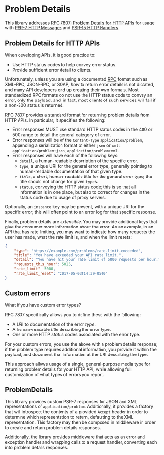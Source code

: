 # Problem Details

This library addresses [RFC 7807: Problem Details for HTTP APIs](https://tools.ietf.org/html/rfc7807)
for usage with [PSR-7 HTTP Messages](https://www.php-fig.org/psr/psr-7/) and
[PSR-15 HTTP Handlers](https://www.php-fig.org/psr/psr-15/).

## Problem Details for HTTP APIs

When developing APIs, it is good practice to:

- Use HTTP status codes to help convey error status.
- Provide sufficient error detail to clients.

Unfortunately, unless you are using a documented
[RPC](https://en.wikipedia.org/wiki/Remote_procedure_call) format such as
XML-RPC, JSON-RPC, or SOAP, _how_ to return error details is not dictated, and
many API developers end up creating their own formats. Most standardized
RPC formats do not use the HTTP status code to convey an error, only the
payload, and, in fact, most clients of such services will fail if a non-200
status is returned.

RFC 7807 provides a standard format for returning problem details from HTTP
APIs. In particular, it specifies the following:

- Error responses MUST use standard HTTP status codes in the 400 or 500 range to
  detail the general category of error.
- Error responses will be of the `Content-Type` `application/problem`,
  appending a serialization format of either `json` or `xml`:
  `application/problem+json`, `application/problem+xml`.
- Error responses will have each of the following keys:
    - `detail`, a human-readable description of the specific error.
    - `type`, a unique URI for the general error type, generally pointing to
      human-readable documentation of that given type.
    - `title`, a short, human-readable title for the general error type; the title
      should not change for given `type`s.
    - `status`, conveying the HTTP status code; this is so that all information
      is in one place, but also to correct for changes in the status code due to
      usage of proxy servers.

Optionally, an `instance` key may be present, with a unique URI for the specific
error; this will often point to an error log for that specific response.

Finally, problem details are _extensible_. You may provide additional keys that
give the consumer more information about the error. As an example, in an API
that has rate limiting, you may want to indicate how many requests the user has
made, what the rate limit is, and when the limit resets:

```json
{
    "type": "https://example.com/problems/rate-limit-exceeded",
    "title": "You have exceeded your API rate limit.",
    "detail": "You have hit your rate limit of 5000 requests per hour.",
    "requests_this_hour": 5025,
    "rate_limit": 5000,
    "rate_limit_reset": "2017-05-03T14:39-0500"
}
```

## Custom errors

What if you have custom error types?

RFC 7807 specifically allows you to define these with the following:

- A URI to documentation of the error _type_.
- A human-readable _title_ describing the error type.
- One or more HTTP _status_ codes associated with the error type.

For your custom errors, you use the above with a problem details response; if
the problem type requires additional information, you provide it within the
payload, and document that information at the URI describing the type.

This approach allows usage of a single, general-purpose media type for returning
problem details for your HTTP API, while allowing full customization of what
types of errors you report.

## ProblemDetails

This library provides custom PSR-7 responses for JSON and XML representations of
`application/problem`. Additionally, it provides a factory that will introspect
the contents of a provided `Accept` header in order to determine which
representation to return, defaulting to the XML representation. This factory may
then be composed in middleware in order to create and return problem details
responses.

Additionally, the library provides middleware that acts as an error and
exception handler and wrapping calls to a request handler, converting each into problem
details responses.
